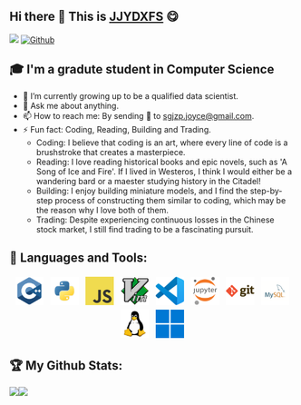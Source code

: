 ## Hi there 👋 This is [JJYDXFS][website] 😋

![](https://visitor-badge.laobi.icu/badge?page_id=JJYDXFS.JJYDXFS)
[![Github](https://img.shields.io/github/followers/JJYDXFS?label=Followers&logo=Github)](https://github.com/JJYDXFS)

## 🎓 I'm a gradute student in Computer Science

- 🌱 I’m currently growing up to be a qualified data scientist.
- 💬 Ask me about anything.
- 📫 How to reach me: By sending 📧 to sgjzp.joyce@gmail.com.
- ⚡ Fun fact: Coding, Reading, Building and Trading.
  - Coding: I believe that coding is an art, where every line of code is a brushstroke that creates a masterpiece.
  - Reading: I love reading historical books and epic novels, such as 'A Song of Ice and Fire'. If I lived in Westeros, I think I would either be a wandering bard or a maester studying history in the Citadel!
  - Building: I enjoy building miniature models, and I find the step-by-step process of constructing them similar to coding, which may be the reason why I love both of them.
  - Trading: Despite experiencing continuous losses in the Chinese stock market, I still find trading to be a fascinating pursuit.

## 🧰 Languages and Tools:
<p align="center">
<!-- Languages -->
<img src="https://github.com/github/explore/blob/main/topics/cpp/cpp.png?raw=true" alt="Cpp" height="50" style="vertical-align:top; margin:4px">
<img src="https://raw.githubusercontent.com/github/explore/80688e429a7d4ef2fca1e82350fe8e3517d3494d/topics/python/python.png" alt="Python" height="50" style="vertical-align:top; margin:4px">
<img src="https://raw.githubusercontent.com/github/explore/80688e429a7d4ef2fca1e82350fe8e3517d3494d/topics/javascript/javascript.png" alt="Javascript" height="50" style="vertical-align:top; margin:4px">
<!-- Tools -->
<img src="https://github.com/github/explore/blob/main/topics/vim/vim.png?raw=true" alt="Vim" height="50" style="vertical-align:top; margin:4px">
<img src="https://raw.githubusercontent.com/github/explore/80688e429a7d4ef2fca1e82350fe8e3517d3494d/topics/visual-studio-code/visual-studio-code.png" alt="VS Code" height="50" style="vertical-align:top; margin:4px">
<img src="https://github.com/github/explore/blob/main/topics/jupyter-notebook/jupyter-notebook.png?raw=true" alt="Jupyter" height="50" style="vertical-align:top; margin:4px">
<img src="https://raw.githubusercontent.com/github/explore/80688e429a7d4ef2fca1e82350fe8e3517d3494d/topics/git/git.png" alt="Git" height="50" style="vertical-align:top; margin:4px">
<img src="https://raw.githubusercontent.com/github/explore/80688e429a7d4ef2fca1e82350fe8e3517d3494d/topics/mysql/mysql.png" alt="MySQL" height="50" style="vertical-align:top; margin:4px">
<img src="https://raw.githubusercontent.com/github/explore/80688e429a7d4ef2fca1e82350fe8e3517d3494d/topics/linux/linux.png" alt="Linux" height="50" style="vertical-align:top; margin:4px" alt="Windows" height="40" style="vertical-align:top; margin:4px">
<img src="https://raw.githubusercontent.com/github/explore/80688e429a7d4ef2fca1e82350fe8e3517d3494d/topics/windows/windows.png" alt="Windows" height="50" style="vertical-align:top; margin:4px">
</p>

## :trophy: My Github Stats:

<div align="center">
<a href="https://https://github-readme-stats-jjydxfs.vercel.app/api?username=JJYDXFS&theme=vue&count_private=true&show_icons=true">
  <img  align="left" src="https://github-readme-stats-jjydxfs.vercel.app/api?username=JJYDXFS&theme=vue&count_private=true&show_icons=true" />
</a>
<a href="https://github-readme-stats-jjydxfs.vercel.app/api/top-langs/?username=JJYDXFS&theme=vue&langs_count=5&hide=html,css">
  <img align="left" src="https://github-readme-stats-jjydxfs.vercel.app/api/top-langs/?username=JJYDXFS&theme=vue&langs_count=5&hide=html,css" />
</a>
</div>

<br />

[website]:https://jjydxfs.github.io/
[Gmail]:sgjzp.joyce@gmail.com

